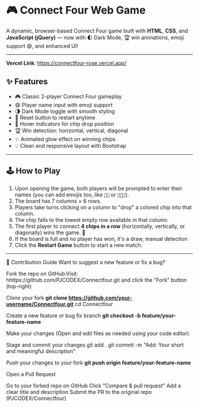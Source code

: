 # 🎮 Connect Four Web Game

A dynamic, browser-based Connect Four game built with **HTML**, **CSS**, and **JavaScript (jQuery)**
— now with 🌓 Dark Mode, 🏆 win animations, emoji support 😄, and enhanced UI!

---

**Vercel Link**: https://connectfour-rose.vercel.app/


## ✨ Features

- 🎮 Classic 2-player Connect Four gameplay
- 😄 Player name input with emoji support
- 🌗 Dark Mode toggle with smooth styling
- 🔄 Reset button to restart anytime
- 🧲 Hover indicators for chip drop position
- 🏆 Win detection: horizontal, vertical, diagonal
- ✨ Animated glow effect on winning chips
- 💡 Clean and responsive layout with Bootstrap

---

## 🕹️ How to Play

1. Upon opening the game, both players will be prompted to enter their names (you can add emojis too, like `👧🔴` or `🧑‍💻🔵`).
2. The board has 7 columns × 6 rows.
3. Players take turns clicking on a column to "drop" a colored chip into that column.
4. The chip falls to the lowest empty row available in that column.
5. The first player to connect **4 chips in a row** (horizontally, vertically, or diagonally) wins the game. 🎉
6. If the board is full and no player has won, it's a draw, manual detection
7. Click the **Restart Game** button to start a new match.

---

🤝 Contribution Guide
Want to suggest a new feature or fix a bug?

Fork the repo on GitHub:Visit: hhttps://github.com/PJCODEX/Connectfour.git and click the "Fork" button (top-right)

Clone your fork **git clone https://github.com/your-username/Connectfour.git**
cd Connectfour

Create a new feature or bug fix branch **git checkout -b feature/your-feature-name**

Make your changes (Open and edit files as needed using your code editor)

Stage and commit your changes git add . git commit -m "Add: Your short and meaningful description"

Push your changes to your fork **git push origin feature/your-feature-name**

Open a Pull Request

Go to your forked repo on GitHub
Click "Compare & pull request"
Add a clear title and description
Submit the PR to the original repo (PJCODEX/Connectfour)
